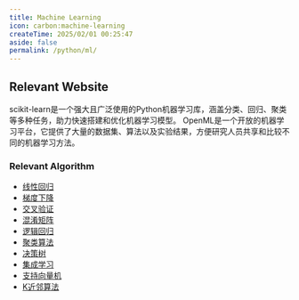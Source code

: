 ```yaml
---
title: Machine Learning
icon: carbon:machine-learning
createTime: 2025/02/01 00:25:47
aside: false
permalink: /python/ml/
---
```

## Relevant Website

<CardGrid>
    <LinkCard icon="devicon:scikitlearn" size="5em" title="scikit-learn" href="https://scikit-learn.org">
        scikit-learn是一个强大且广泛使用的Python机器学习库，涵盖分类、回归、聚类等多种任务，助力快速搭建和优化机器学习模型。
    </LinkCard>
    <LinkCard icon="openmoji:feather" size="5em" title="OpenML" href="https://openml.org">
        OpenML是一个开放的机器学习平台，它提供了大量的数据集、算法以及实验结果，方便研究人员共享和比较不同的机器学习方法。
    </LinkCard>
</CardGrid>

### Relevant Algorithm 
- [线性回归](machine-learning/Linear-Regression.md)
- [梯度下降](machine-learning/Gradient-Descent.md)
- [交叉验证](machine-learning/Cross-Validation.md)
- [混淆矩阵](machine-learning/Confusion-Matrix.md)
- [逻辑回归](machine-learning/Logistic-Regression.md)
- [聚类算法](machine-learning/Clustering-Algorithm.md)
- [决策树](machine-learning/Decision-Tree.md)
- [集成学习](machine-learning/Ensemble-Learning)
- [支持向量机](machine-learning/Support-Vector-Machine.md)
- [K近邻算法](machine-learning/KNN.md)
